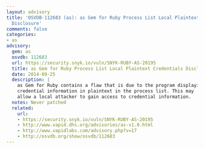 ```yaml
---
layout: advisory
title: 'OSVDB-112683 (as): as Gem for Ruby Process List Local Plaintext Credentials
  Disclosure'
comments: false
categories:
- as
advisory:
  gem: as
  osvdb: 112683
  url: https://security.snyk.io/vuln/SNYK-RUBY-AS-20195
  title: as Gem for Ruby Process List Local Plaintext Credentials Disclosure
  date: 2014-09-25
  description: |
    as Gem for Ruby contains a flaw that is due to the program displaying
    credential information in plaintext in the process list. This may
    allow a local attacker to gain access to credential information.
  notes: Never patched
  related:
    url:
    - https://security.snyk.io/vuln/SNYK-RUBY-AS-20195
    - http://www.vapid.dhs.org/advisories/as-v1.0.html
    - http://www.vapidlabs.com/advisory.php?v=17
    - http://osvdb.org/show/osvdb/112683
---
```

